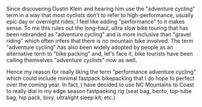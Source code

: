 Since discovering Dustin Klein and hearing him use the "adventure cycling" term in a way that most cyclists don't to refer to high-performance, usually epic day or overnight rides, I feel like adding "performance" to it makes sense. To me this rules out the long-haul, ultra slow bike touring that has been rebranded as "adventure cycling" and is more inclusive than "gravel riding" which often infers that there is no mountain bike involved. The term "adventure cycling" has also been widely adopted by people as an alternative term to "bike packing" and, let's face it, bike tourists have been calling themselves "adventure cyclists" now as well. 

Hence my reason for really liking the term "performance adventure cycling" which could include minimal fastpack bikepacking that I do hope to perfect over the coming year. In fact, I have decided to use NC Mountains to Coast to really dial in my edge season fastpacking rig (seat bag, bento, top-tube bag, hip pack, bivy, ultralight sleep kit,  etc.)